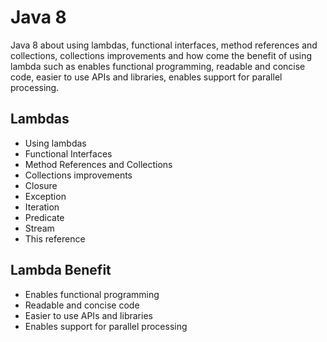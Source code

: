 # Java 8
Java 8 about using lambdas, functional interfaces, method references and collections, collections improvements and how come the benefit of using lambda such as enables functional programming, readable and concise code, easier to use APIs and libraries, enables support for parallel processing.

## Lambdas
* Using lambdas
* Functional Interfaces
* Method References and Collections
* Collections improvements
* Closure
* Exception
* Iteration
* Predicate
* Stream
* This reference
	
## Lambda Benefit
* Enables functional programming
* Readable and concise code
* Easier to use APIs and libraries
* Enables support for parallel processing